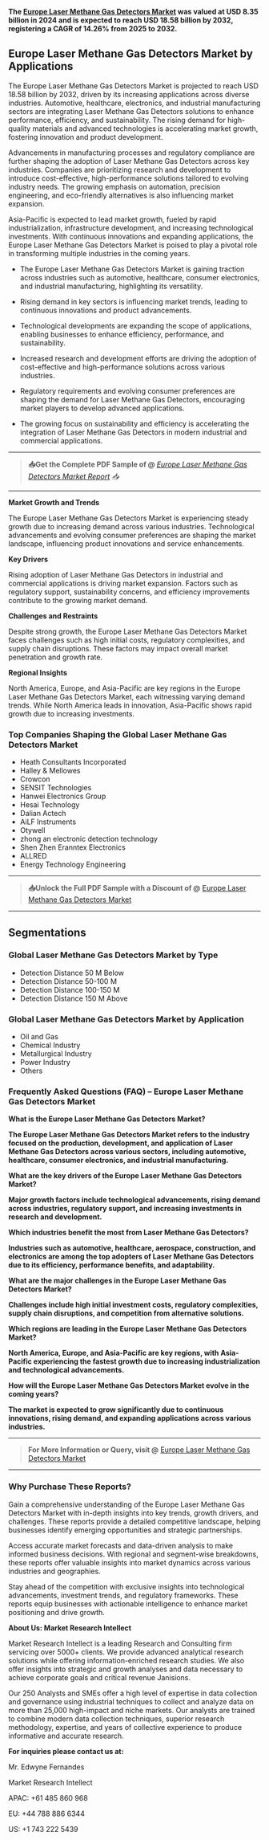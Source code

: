 <p><strong>The <a href="https://www.marketresearchintellect.com/download-sample/?rid=1059047&amp;utm_source=Pulse-April-Europe&amp;utm_medium=852">Europe Laser Methane Gas Detectors Market</a> was valued at USD 8.35 billion in 2024 and is expected to reach USD 18.58 billion by 2032, registering a CAGR of 14.26% from 2025 to 2032.</strong></p><h2>Europe Laser Methane Gas Detectors Market by Applications&nbsp;</h2><p><p>The Europe Laser Methane Gas Detectors Market is projected to reach USD 18.58 billion by 2032, driven by its increasing applications across diverse industries. Automotive, healthcare, electronics, and industrial manufacturing sectors are integrating Laser Methane Gas Detectors solutions to enhance performance, efficiency, and sustainability. The rising demand for high-quality materials and advanced technologies is accelerating market growth, fostering innovation and product development.</p><p>Advancements in manufacturing processes and regulatory compliance are further shaping the adoption of Laser Methane Gas Detectors across key industries. Companies are prioritizing research and development to introduce cost-effective, high-performance solutions tailored to evolving industry needs. The growing emphasis on automation, precision engineering, and eco-friendly alternatives is also influencing market expansion.</p><p>Asia-Pacific is expected to lead market growth, fueled by rapid industrialization, infrastructure development, and increasing technological investments. With continuous innovations and expanding applications, the Europe Laser Methane Gas Detectors Market is poised to play a pivotal role in transforming multiple industries in the coming years.</p></p><ul><li><p>The Europe Laser Methane Gas Detectors Market is gaining traction across industries such as automotive, healthcare, consumer electronics, and industrial manufacturing, highlighting its versatility.</p></li><li><p>Rising demand in key sectors is influencing market trends, leading to continuous innovations and product advancements.</p></li><li><p>Technological developments are expanding the scope of applications, enabling businesses to enhance efficiency, performance, and sustainability.</p></li><li><p>Increased research and development efforts are driving the adoption of cost-effective and high-performance solutions across various industries.</p></li><li><p>Regulatory requirements and evolving consumer preferences are shaping the demand for Laser Methane Gas Detectors, encouraging market players to develop advanced applications.</p></li><li><p>The growing focus on sustainability and efficiency is accelerating the integration of Laser Methane Gas Detectors in modern industrial and commercial applications.</p></li></ul><hr /><blockquote><p><strong><span class="font-[700]">📥Get the Complete PDF Sample of @ </span></strong><em><span class="font-[700]"><a href="https://www.marketresearchintellect.com/download-sample/?rid=1059047&amp;utm_source=Pulse-April-Europe&amp;utm_medium=852" target="_blank" data-tracking-control-name="article-ssr-frontend-pulse_little-text-block" data-tracking-will-navigate="" data-test-link="">Europe Laser Methane Gas Detectors Market Report</a>&nbsp;📥</span></em></p></blockquote><hr /><p class="" data-start="77" data-end="360"><strong data-start="77" data-end="105">Market Growth and Trends</strong></p><p class="" data-start="77" data-end="360">The Europe Laser Methane Gas Detectors Market is experiencing steady growth due to increasing demand across various industries. Technological advancements and evolving consumer preferences are shaping the market landscape, influencing product innovations and service enhancements.</p><p class="" data-start="362" data-end="606"><strong data-start="362" data-end="377">Key Drivers</strong></p><p class="" data-start="362" data-end="606">Rising adoption of Laser Methane Gas Detectors in industrial and commercial applications is driving market expansion. Factors such as regulatory support, sustainability concerns, and efficiency improvements contribute to the growing market demand.</p><p class="" data-start="608" data-end="849"><strong data-start="608" data-end="637">Challenges and Restraints</strong></p><p class="" data-start="608" data-end="849">Despite strong growth, the Europe Laser Methane Gas Detectors Market faces challenges such as high initial costs, regulatory complexities, and supply chain disruptions. These factors may impact overall market penetration and growth rate.</p><p class="" data-start="851" data-end="1095"><strong data-start="851" data-end="872">Regional Insights</strong></p><p class="" data-start="851" data-end="1095">North America, Europe, and Asia-Pacific are key regions in the Europe Laser Methane Gas Detectors Market, each witnessing varying demand trends. While North America leads in innovation, Asia-Pacific shows rapid growth due to increasing investments.</p><p><h3>Top Companies Shaping the Global Laser Methane Gas Detectors Market </h3><ul><li>Heath Consultants Incorporated</li><li>Halley & Mellowes</li><li>Crowcon</li><li>SENSIT Technologies</li><li>Hanwei Electronics Group</li><li>Hesai Technology</li><li>Dalian Actech</li><li>AiLF Instruments</li><li>Otywell</li><li>zhong an electronic detection technology</li><li>Shen Zhen Eranntex Electronics</li><li>ALLRED</li><li>Energy Technology Engineering</li></ul></p><hr /><blockquote><p><strong>📥Unlock the Full PDF Sample with a Discount of @</strong> <a href="https://www.marketresearchintellect.com/ask-for-discount/?rid=1059047&amp;utm_source=Pulse-April-Europe&amp;utm_medium=852">Europe Laser Methane Gas Detectors Market</a></p></blockquote><hr /><p><h2>Segmentations</h2><h3>Global Laser Methane Gas Detectors Market by Type</h3><ul><li>Detection Distance 50 M Below</li><li>Detection Distance 50-100 M</li><li>Detection Distance 100-150 M</li><li>Detection Distance 150 M Above</li></ul><h3>Global Laser Methane Gas Detectors Market by Application</h3><ul><li>Oil and Gas</li><li>Chemical Industry</li><li>Metallurgical Industry</li><li>Power Industry</li><li>Others</li></ul></p><h3><strong>Frequently Asked Questions (FAQ) &ndash; Europe Laser Methane Gas Detectors Market</strong></h3><p><strong>What is the Europe Laser Methane Gas Detectors Market?</strong></p><p><strong>The Europe Laser Methane Gas Detectors Market refers to the industry focused on the production, development, and application of Laser Methane Gas Detectors across various sectors, including automotive, healthcare, consumer electronics, and industrial manufacturing.</strong></p><p><strong>What are the key drivers of the Europe Laser Methane Gas Detectors Market?</strong></p><p><strong>Major growth factors include technological advancements, rising demand across industries, regulatory support, and increasing investments in research and development.</strong></p><p><strong>Which industries benefit the most from Laser Methane Gas Detectors?</strong></p><p><strong>Industries such as automotive, healthcare, aerospace, construction, and electronics are among the top adopters of Laser Methane Gas Detectors due to its efficiency, performance benefits, and adaptability.</strong></p><p><strong>What are the major challenges in the Europe Laser Methane Gas Detectors Market?</strong></p><p><strong>Challenges include high initial investment costs, regulatory complexities, supply chain disruptions, and competition from alternative solutions.</strong></p><p><strong>Which regions are leading in the Europe Laser Methane Gas Detectors Market?</strong></p><p><strong>North America, Europe, and Asia-Pacific are key regions, with Asia-Pacific experiencing the fastest growth due to increasing industrialization and technological advancements.</strong></p><p><strong>How will the Europe Laser Methane Gas Detectors Market evolve in the coming years?</strong></p><p><strong>The market is expected to grow significantly due to continuous innovations, rising demand, and expanding applications across various industries.</strong></p><hr /><blockquote><p><span class="font-[700]"><strong>For More Information or Query, visit&nbsp;@</strong>&nbsp;</span><span class="font-[700]"><a href="https://www.marketresearchintellect.com/product/laser-methane-gas-detectors-market/?utm_source=Linkedin&utm_medium=852" target="_blank" data-tracking-control-name="article-ssr-frontend-pulse_little-text-block" data-tracking-will-navigate="" data-test-link="">Europe Laser Methane Gas Detectors Market</a></span></p></blockquote><hr /><h3><strong data-start="0" data-end="31">Why Purchase These Reports?</strong></h3><p class="" data-start="35" data-end="297">Gain a comprehensive understanding of the Europe Laser Methane Gas Detectors Market with in-depth insights into key trends, growth drivers, and challenges. These reports provide a detailed competitive landscape, helping businesses identify emerging opportunities and strategic partnerships.</p><p class="" data-start="299" data-end="540">Access accurate market forecasts and data-driven analysis to make informed business decisions. With regional and segment-wise breakdowns, these reports offer valuable insights into market dynamics across various industries and geographies.</p><p class="" data-start="542" data-end="784">Stay ahead of the competition with exclusive insights into technological advancements, investment trends, and regulatory frameworks. These reports equip businesses with actionable intelligence to enhance market positioning and drive growth.</p><p><strong><span class="font-[700]">About Us: Market Research Intellect</span></strong></p><p><span class="">Market Research Intellect is a leading Research and Consulting firm servicing over 5000+ clients. We provide advanced analytical research solutions while offering information-enriched research studies.&nbsp;</span>We also offer insights into strategic and growth analyses and data necessary to achieve corporate goals and critical revenue Janisions.</p><p><span class="">Our 250 Analysts and SMEs offer a high level of expertise in data collection and governance using industrial techniques to collect and analyze data on more than 25,000 high-impact and niche markets. Our analysts are trained to combine modern data collection techniques, superior research methodology, expertise, and years of collective experience to produce informative and accurate research.</span></p><p><strong>For inquiries please contact us at:</strong></p><p>Mr. Edwyne Fernandes</p><p>Market Research Intellect</p><p>APAC: +61 485 860 968</p><p>EU: +44 788 886 6344</p><p>US: +1 743 222 5439</p>